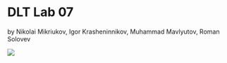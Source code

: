 # DLT Lab 07

by Nikolai Mikriukov, Igor Krasheninnikov, Muhammad Mavlyutov, Roman Solovev

![](https://i.imgur.com/abeZ5gX.png)
